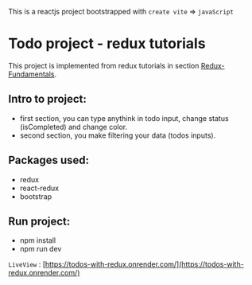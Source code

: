 This is a reactjs project bootstrapped with `create vite` => `javaScript`

# Todo project - redux tutorials

This project is implemented from redux tutorials in section [Redux-Fundamentals](https://redux.js.org/tutorials/fundamentals/part-3-state-actions-reducers).

## Intro to project:

- first section, you can type anythink in todo input, change status (isCompleted) and change color.
- second section, you make filtering your data (todos inputs).

## Packages used:

- redux
- react-redux
- bootstrap

## Run project:

- npm install
- npm run dev

`LiveView` : [https://todos-with-redux.onrender.com/](https://todos-with-redux.onrender.com/)
